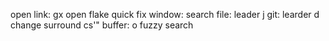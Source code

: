 open link: gx
open flake quick fix window: <F7>
search file: leader j
git: learder d
change surround cs'"
buffer: <leader>o
fuzzy search <C-t>
